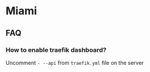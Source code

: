 # Miami

## FAQ

### How to enable traefik dashboard?
Uncomment `- --api` from `traefik.yml` file on the server